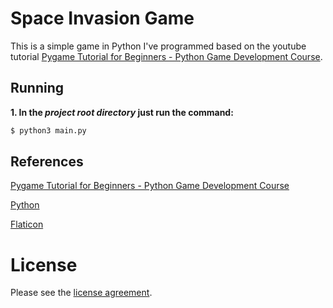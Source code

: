 # Space Invasion Game

This is a simple game in Python I've programmed based on the youtube tutorial [Pygame Tutorial for Beginners - Python Game Development Course](https://www.youtube.com/watch?v=FfWpgLFMI7w).

## Running

**1. In the _project root directory_ just run the command:**

```bash
$ python3 main.py
```

## References

[Pygame Tutorial for Beginners - Python Game Development Course](https://www.youtube.com/watch?v=FfWpgLFMI7w)

[Python](https://www.python.org/)

[Flaticon](https://www.flaticon.com/)

# License

Please see the [license agreement](https://github.com/martha-locks/gamemartha-rafa/blob/main/LICENSE).
